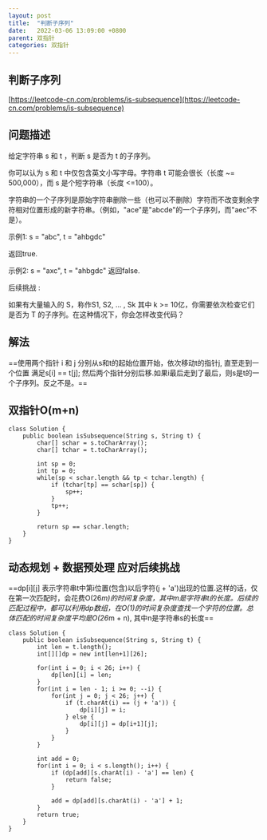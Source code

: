 ```yaml
---
layout: post
title:  "判断子序列"
date:   2022-03-06 13:09:00 +0800
parent: 双指针
categories: 双指针
---
```

## 判断子序列
[https://leetcode-cn.com/problems/is-subsequence](https://leetcode-cn.com/problems/is-subsequence)

## 问题描述
给定字符串 s 和 t ，判断 s 是否为 t 的子序列。

你可以认为 s 和 t 中仅包含英文小写字母。字符串 t 可能会很长（长度 ~= 500,000），而 s 是个短字符串（长度 <=100）。

字符串的一个子序列是原始字符串删除一些（也可以不删除）字符而不改变剩余字符相对位置形成的新字符串。（例如，"ace"是"abcde"的一个子序列，而"aec"不是）。

示例1:
s = "abc", t = "ahbgdc"

返回true.

示例2:
s = "axc", t = "ahbgdc"
返回false.

后续挑战 :

如果有大量输入的 S，称作S1, S2, ... , Sk 其中 k >= 10亿，你需要依次检查它们是否为 T 的子序列。在这种情况下，你会怎样改变代码？

## 解法
==使用两个指针 i 和 j 分别从s和t的起始位置开始，依次移动t的指针j, 直至走到一个位置 满足s[i] == t[j]; 然后两个指针分别后移.如果i最后走到了最后，则s是t的一个子序列。反之不是。==

## 双指针O(m+n)
```
class Solution {
    public boolean isSubsequence(String s, String t) {
        char[] schar = s.toCharArray();
        char[] tchar = t.toCharArray();

        int sp = 0;
        int tp = 0;
        while(sp < schar.length && tp < tchar.length) {
            if (tchar[tp] == schar[sp]) {
                sp++;
            }
            tp++;
        }

        return sp == schar.length;
    }
}
```

## 动态规划 + 数据预处理 应对后续挑战
==dp[i][j] 表示字符串t中第i位置(包含)以后字符(j + 'a')出现的位置.这样的话，仅在第一次匹配时，会花费O(26*m)的时间复杂度，其中m是字符串t的长度。后续的匹配过程中，都可以利用dp数组，在O(1)的时间复杂度查找一个字符的位置。总体匹配的时间复杂度平均是O(26*m + n), 其中n是字符串s的长度==
```
class Solution {
    public boolean isSubsequence(String s, String t) {
        int len = t.length();
        int[][]dp = new int[len+1][26];

        for(int i = 0; i < 26; i++) {
            dp[len][i] = len;
        }
        for(int i = len - 1; i >= 0; --i) {
            for(int j = 0; j < 26; j++) {
                if (t.charAt(i) == (j + 'a')) {
                    dp[i][j] = i;
                } else {
                    dp[i][j] = dp[i+1][j];
                }
            }
        }

        int add = 0;
        for(int i = 0; i < s.length(); i++) {
            if (dp[add][s.charAt(i) - 'a'] == len) {
                return false;
            }

            add = dp[add][s.charAt(i) - 'a'] + 1;
        }
        return true;
    }
}
```